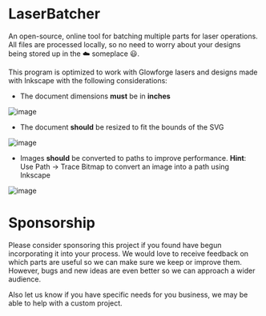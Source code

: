 # LaserBatcher
An open-source, online tool for batching multiple parts for laser operations. All files are processed locally, so no need to worry about your designs being stored up in the :cloud: someplace :smiley:.

This program is optimized to work with Glowforge lasers and designs made with Inkscape with the following considerations:

 - The document dimensions **must** be in **inches**
 
![image](https://github.com/Off-the-Wall-Creations/LaserBatcher/assets/11471252/260ec1d4-dd0e-4cfb-a9a3-388687552519)

 - The document **should** be resized to fit the bounds of the SVG
 
![image](https://github.com/Off-the-Wall-Creations/LaserBatcher/assets/11471252/10361e8c-436f-47ed-80e8-d0bf515029a1)

 - Images **should** be converted to paths to improve performance. **Hint**: Use Path -> Trace Bitmap to convert an image into a path using Inkscape
 
![image](https://github.com/Off-the-Wall-Creations/LaserBatcher/assets/11471252/721b6483-ecba-4a55-b3c9-b7fc15edbd64)

# Sponsorship
Please consider sponsoring this project if you found have begun incorporating it into your process. We would love to receive feedback on which parts are useful so we can make sure we keep or improve them. However, bugs and new ideas are even better so we can approach a wider audience.

Also let us know if you have specific needs for you business, we may be able to help with a custom project.
